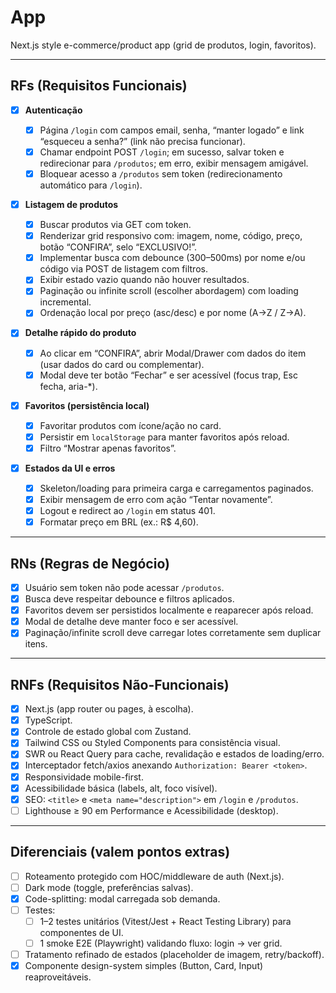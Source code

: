 # App

Next.js style e-commerce/product app (grid de produtos, login, favoritos).

---

## RFs (Requisitos Funcionais)

- [x] **Autenticação**

  - [x] Página `/login` com campos email, senha, “manter logado” e link “esqueceu a senha?” (link não precisa funcionar).
  - [x] Chamar endpoint POST `/login`; em sucesso, salvar token e redirecionar para `/produtos`; em erro, exibir mensagem amigável.
  - [x] Bloquear acesso a `/produtos` sem token (redirecionamento automático para `/login`).

- [x] **Listagem de produtos**

  - [x] Buscar produtos via GET com token.
  - [x] Renderizar grid responsivo com: imagem, nome, código, preço, botão “CONFIRA”, selo “EXCLUSIVO!”.
  - [x] Implementar busca com debounce (300–500ms) por nome e/ou código via POST de listagem com filtros.
  - [x] Exibir estado vazio quando não houver resultados.
  - [x] Paginação ou infinite scroll (escolher abordagem) com loading incremental.
  - [x] Ordenação local por preço (asc/desc) e por nome (A→Z / Z→A).

- [x] **Detalhe rápido do produto**

  - [x] Ao clicar em “CONFIRA”, abrir Modal/Drawer com dados do item (usar dados do card ou complementar).
  - [x] Modal deve ter botão “Fechar” e ser acessível (focus trap, Esc fecha, aria-\*).

- [x] **Favoritos (persistência local)**

  - [x] Favoritar produtos com ícone/ação no card.
  - [x] Persistir em `localStorage` para manter favoritos após reload.
  - [x] Filtro “Mostrar apenas favoritos”.

- [x] **Estados da UI e erros**
  - [x] Skeleton/loading para primeira carga e carregamentos paginados.
  - [x] Exibir mensagem de erro com ação “Tentar novamente”.
  - [x] Logout e redirect ao `/login` em status 401.
  - [x] Formatar preço em BRL (ex.: R$ 4,60).

---

## RNs (Regras de Negócio)

- [x] Usuário sem token não pode acessar `/produtos`.
- [x] Busca deve respeitar debounce e filtros aplicados.
- [x] Favoritos devem ser persistidos localmente e reaparecer após reload.
- [x] Modal de detalhe deve manter foco e ser acessível.
- [x] Paginação/infinite scroll deve carregar lotes corretamente sem duplicar itens.

---

## RNFs (Requisitos Não-Funcionais)

- [x] Next.js (app router ou pages, à escolha).
- [x] TypeScript.
- [x] Controle de estado global com Zustand.
- [x] Tailwind CSS ou Styled Components para consistência visual.
- [x] SWR ou React Query para cache, revalidação e estados de loading/erro.
- [x] Interceptador fetch/axios anexando `Authorization: Bearer <token>`.
- [x] Responsividade mobile-first.
- [x] Acessibilidade básica (labels, alt, foco visível).
- [x] SEO: `<title>` e `<meta name="description">` em `/login` e `/produtos`.
- [ ] Lighthouse ≥ 90 em Performance e Acessibilidade (desktop).

---

## Diferenciais (valem pontos extras)

- [ ] Roteamento protegido com HOC/middleware de auth (Next.js).
- [ ] Dark mode (toggle, preferências salvas).
- [x] Code-splitting: modal carregada sob demanda.
- [ ] Testes:
  - [ ] 1–2 testes unitários (Vitest/Jest + React Testing Library) para componentes de UI.
  - [ ] 1 smoke E2E (Playwright) validando fluxo: login → ver grid.
- [ ] Tratamento refinado de estados (placeholder de imagem, retry/backoff).
- [x] Componente design-system simples (Button, Card, Input) reaproveitáveis.
